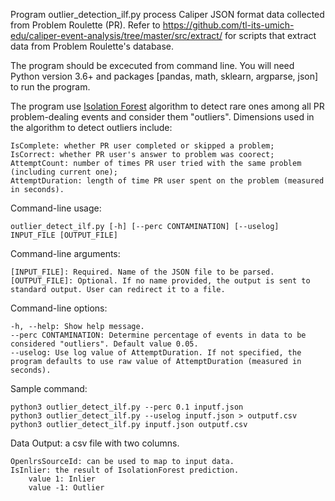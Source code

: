 Program outlier_detection_ilf.py process Caliper JSON format data collected from Problem Roulette (PR). Refer to https://github.com/tl-its-umich-edu/caliper-event-analysis/tree/master/src/extract/ for scripts that extract data from Problem Roulette's database.

The program should be excecuted from command line. You will need Python version 3.6+ and packages [pandas, math, sklearn, argparse, json] to run the program.

The program use [Isolation Forest](http://scikit-learn.org/stable/modules/generated/sklearn.ensemble.IsolationForest.html) algorithm to detect rare ones among all PR problem-dealing events and consider them "outliers". Dimensions used in the algorithm to detect outliers include:

	IsComplete: whether PR user completed or skipped a problem;
	IsCorrect: whether PR user's answer to problem was coorect;
	AttemptCount: number of times PR user tried with the same problem (including current one);
	AttemptDuration: length of time PR user spent on the problem (measured in seconds).

Command-line usage:
	
	outlier_detect_ilf.py [-h] [--perc CONTAMINATION] [--uselog] INPUT_FILE [OUTPUT_FILE]

Command-line arguments:

	[INPUT_FILE]: Required. Name of the JSON file to be parsed.
	[OUTPUT_FILE]: Optional. If no name provided, the output is sent to standard output. User can redirect it to a file.

Command-line options:
	
	-h, --help: Show help message.
	--perc CONTAMINATION: Determine percentage of events in data to be considered "outliers". Default value 0.05.
	--uselog: Use log value of AttemptDuration. If not specified, the program defaults to use raw value of AttemptDuration (measured in seconds).

Sample command:
	
	python3 outlier_detect_ilf.py --perc 0.1 inputf.json
	python3 outlier_detect_ilf.py --uselog inputf.json > outputf.csv
	python3 outlier_detect_ilf.py inputf.json outputf.csv

Data Output: a csv file with two columns.

	OpenlrsSourceId: can be used to map to input data.
	IsInlier: the result of IsolationForest prediction.
		value 1: Inlier
		value -1: Outlier